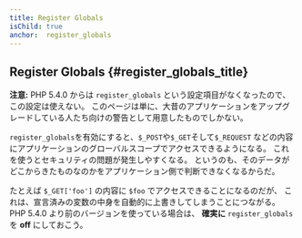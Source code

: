 ```yaml
---
title: Register Globals
isChild: true
anchor:  register_globals
---
```


## Register Globals {#register_globals_title}

**注意:**
PHP 5.4.0 からは `register_globals`
という設定項目がなくなったので、この設定は使えない。
このページは単に、大昔のアプリケーションをアップグレードしている人たち向けの警告として用意したものでしかない。

`register_globals`を有効にすると、`$_POST`や`$_GET`そして`$_REQUEST`
などの内容にアプリケーションのグローバルスコープでアクセスできるようになる。
これを使うとセキュリティの問題が発生しやすくなる。
というのも、そのデータがどこからきたものなのかをアプリケーション側で判断できなくなるからだ。

たとえば `$_GET['foo']` の内容に `$foo` でアクセスできることになるのだが、
これは、宣言済みの変数の中身を自動的に上書きしてしまうことにつながる。
PHP 5.4.0 より前のバージョンを使っている場合は、
__確実に__ `register_globals` を __off__ にしておこう。
